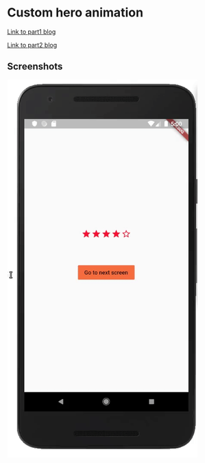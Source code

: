 # Custom hero animation

[Link to part1 blog](https://medium.com/@singhgursheesh12/customize-hero-animation-flutter-83f6a35c79d4)

[Link to part2 blog](https://medium.com/@singhgursheesh12/customize-hero-animation-part-2-flutter-4a5b67ee2037)

## Screenshots

![Completed]( screenshots/completed.gif "End goal")
